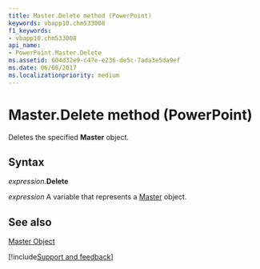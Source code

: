 ```yaml
---
title: Master.Delete method (PowerPoint)
keywords: vbapp10.chm533008
f1_keywords:
- vbapp10.chm533008
api_name:
- PowerPoint.Master.Delete
ms.assetid: 604d32e9-c47e-e236-de5c-7ada3e5da9ef
ms.date: 06/08/2017
ms.localizationpriority: medium
---
```



# Master.Delete method (PowerPoint)

Deletes the specified **Master** object.


## Syntax

_expression_.**Delete**

_expression_ A variable that represents a [Master](PowerPoint.Master.md) object.


## See also


[Master Object](PowerPoint.Master.md)

[!include[Support and feedback](~/includes/feedback-boilerplate.md)]